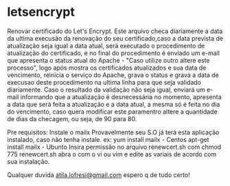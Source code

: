 # letsencrypt
Renovar certificado do Let's Encrypt.
Este arquivo checa diariamente a data da ultima execusão da renovação do seu certificado,caso a data prevista de atualização 
seja igual a data atual, será executado o procedimento de atualização do certificado, e no final do procedimento é enviado um 
e-mail que apresenta o status atual do Apache - "Caso utilize outro altere este processo", logo após mostra os certificados
atualizados e sua data de vencimento, reinicia o serviço do Apache, grava o status e grava a data de execusao deste procedimento
na ultima linha para que seja validado diariamente. 
Caso o resultado da validação não seja igual, enviará um e-mail informando que a atualização é desnecessária no momento, apresenta 
a data que será feita a atualização e a data atual, a mesma só é feita no dia do vencimento, caso quera modificar este paramentro
altere a quantidade de dias da checagem, ou seja, de 90 para 80.

Pre requisitos:
Instale o mailx
Provavelmente seu S.O já terá esta aplicação instalado, caso não tenha instale.
ex:
yum install mailx - Centos
apt-get install mailx - Ubunto
Insira permissão no arquivo renewcert.sh com chmod 775 renewcert.sh
abra o com o vi ou vim e edite as variais de acordo com sua instalação.

Qualquer duvida atila.lofresi@gmail.com espero q de tudo certo!
